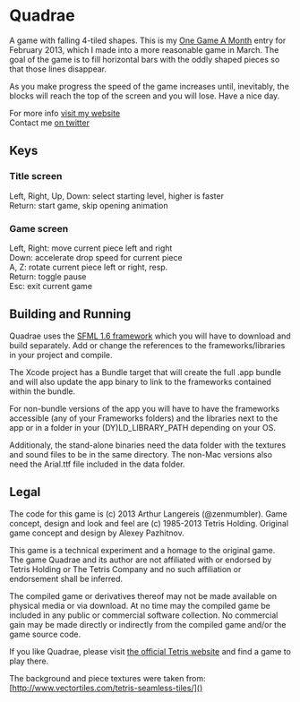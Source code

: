 Quadrae
=======

A game with falling 4-tiled shapes. This is my [One Game A Month](http://onegameamonth.com/zenmumbler) entry for February 2013, which I made into a more reasonable game in March.
The goal of the game is to fill horizontal bars with the oddly shaped pieces so that those lines disappear.

As you make progress the speed of the game increases until, inevitably, the blocks will reach the top of the screen and you will lose. Have a nice day.

For more info [visit my website](http://logic-dream.com/)<br>
Contact me [on twitter](http://twitter.com/zenmumbler)


Keys
----

### Title screen

Left, Right, Up, Down: select starting level, higher is faster<br>
Return: start game, skip opening animation

### Game screen

Left, Right: move current piece left and right<br>
Down: accelerate drop speed for current piece<br>
A, Z: rotate current piece left or right, resp.<br>
Return: toggle pause<br>
Esc: exit current game


Building and Running
--------------------

Quadrae uses the [SFML 1.6 framework](http://sfml-dev.org/download.php)
which you will have to download and build separately. Add or change the
references to the frameworks/libraries in your project and compile.

The Xcode project has a Bundle target that will create the full
.app bundle and will also update the app binary to link to the frameworks
contained within the bundle.

For non-bundle versions of the app you will have to have the frameworks
accessible (any of your Frameworks folders) and the libraries next to the
app or in a folder in your (DY)LD_LIBRARY_PATH depending on your OS.

Additionaly, the stand-alone binaries need the data folder with the
textures and sound files to be in the same directory. The non-Mac versions
also need the Arial.ttf file included in the data folder.


Legal
-----

The code for this game is (c) 2013 Arthur Langereis (@zenmumbler).
Game concept, design and look and feel are (c) 1985-2013 Tetris Holding.
Original game concept and design by Alexey Pazhitnov.

This game is a technical experiment and a homage to the original game.
The game Quadrae and its author are not affiliated with or endorsed by
Tetris Holding or The Tetris Company and no such affiliation or endorsement
shall be inferred.

The compiled game or derivatives thereof may not be made available on
physical media or via download. At no time may the compiled game be included
in any public or commercial software collection. No commercial gain may
be made directly or indirectly from the compiled game and/or the game
source code.

If you like Quadrae, please visit
[the official Tetris website](http://tetris.com/) and find a game to play there.

The background and piece textures were taken from: [http://www.vectortiles.com/tetris-seamless-tiles/]()